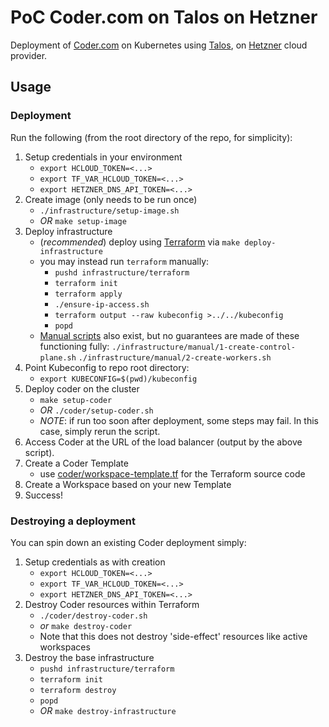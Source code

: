 # PoC Coder.com on Talos on Hetzner

Deployment of [Coder.com](https://coder.com/) on Kubernetes using [Talos](https://www.talos.dev/), on [Hetzner](https://console.hetzner.cloud/projects) cloud provider.

## Usage

### Deployment

Run the following (from the root directory of the repo, for simplicity):

1. Setup credentials in your environment
    - `export HCLOUD_TOKEN=<...>`
    - `export TF_VAR_HCLOUD_TOKEN=<...>`
    - `export HETZNER_DNS_API_TOKEN=<...>`
1. Create image (only needs to be run once)
    - `./infrastructure/setup-image.sh`
    - _OR_ `make setup-image`
1. Deploy infrastructure
    - (_recommended_) deploy using [Terraform](https://www.hashicorp.com/products/terraform) via `make deploy-infrastructure`
    - you may instead run `terraform` manually:
        - `pushd infrastructure/terraform`
        - `terraform init`
        - `terraform apply`
        - `./ensure-ip-access.sh`
        - `terraform output --raw kubeconfig >../../kubeconfig`
        - `popd`
    - [Manual scripts](/infrastructure/manual/) also exist, but no guarantees are made of these functioning fully:
        `./infrastructure/manual/1-create-control-plane.sh`
        `./infrastructure/manual/2-create-workers.sh`
1. Point Kubeconfig to repo root directory:
    - `export KUBECONFIG=$(pwd)/kubeconfig`
1. Deploy coder on the cluster
    - `make setup-coder`
    - _OR_ `./coder/setup-coder.sh`
    - _NOTE_: if run too soon after deployment, some steps may fail. In this case, simply rerun the script.
1. Access Coder at the URL of the load balancer (output by the above script).
1. Create a Coder Template
    - use [coder/workspace-template.tf](workspace-template.tf) for the Terraform source code
1. Create a Workspace based on your new Template
1. Success!

### Destroying a deployment

You can spin down an existing Coder deployment simply:
1. Setup credentials as with creation
    - `export HCLOUD_TOKEN=<...>`
    - `export TF_VAR_HCLOUD_TOKEN=<...>`
    - `export HETZNER_DNS_API_TOKEN=<...>`
1. Destroy Coder resources within Terraform
    - `./coder/destroy-coder.sh`
    - _or_ `make destroy-coder`
    - Note that this does not destroy 'side-effect' resources like active workspaces
1. Destroy the base infrastructure
    - `pushd infrastructure/terraform`
    - `terraform init`
    - `terraform destroy`
    - `popd`
    - _OR_ `make destroy-infrastructure`